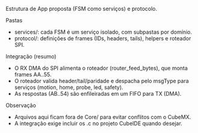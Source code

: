 Estrutura de App proposta (FSM como serviços) e protocolo.

Pastas
- services/: cada FSM é um serviço isolado, com subpastas por domínio.
- protocol/: definições de frames (IDs, headers, tails), helpers e roteador SPI.

Integração (resumo)
- O RX DMA do SPI alimenta o roteador (router_feed_bytes), que monta frames AA..55.
- O roteador valida header/tail/paridade e despacha pelo msgType para serviços
  (motion, home, probe, led, safety).
- As respostas (AB..54) são enfileiradas em um FIFO para TX (DMA).

Observação
- Arquivos aqui ficam fora de Core/ para evitar conflitos com o CubeMX.
- A integração exige incluir os .c no projeto CubeIDE quando desejar.

